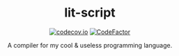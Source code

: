 <div align="center">

# lit-script


[![codecov.io](https://codecov.io/github/MaciejWas/lit-script/coverage.svg?branch=main)](https://codecov.io/github/MaciejWas/lit-script)
[![CodeFactor](https://www.codefactor.io/repository/github/MaciejWas/lit-script/badge)](https://www.codefactor.io/repository/github/MaciejWas/lit-script)
               
A compiler for my cool & useless programming language.

</div>
